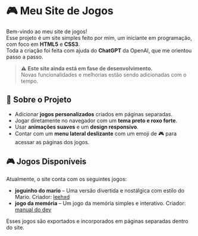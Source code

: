 # 🎮 Meu Site de Jogos

Bem-vindo ao meu site de jogos!  
Esse projeto é um site simples feito por mim, um iniciante em programação, com foco em **HTML5** e **CSS3**.  
Toda a criação foi feita com ajuda do **ChatGPT** da OpenAI, que me orientou passo a passo.

> ⚠️ **Este site ainda está em fase de desenvolvimento.**  
> Novas funcionalidades e melhorias estão sendo adicionadas com o tempo.

## 🚀 Sobre o Projeto

- Adicionar **jogos personalizados** criados em páginas separadas.
- Jogar diretamente no navegador com um **tema preto e roxo forte**.
- Usar **animações suaves** e um **design responsivo**.
- Contar com um **menu lateral deslizante** com um emoji de 🎮 para acessar as páginas dos jogos.

## 🎮 Jogos Disponíveis

Atualmente, o site conta com os seguintes jogos:

- **joguinho do mario** – Uma versão divertida e nostálgica com estilo do Mario.  Criador: [leehxd ](https://github.com/LeehXD)
- **jogo da memória** – Um jogo da memória simples e interativo.  Criador: [manual do dev ](https://github.com/manualdodev)

Esses jogos são exportados e incorporados em páginas separadas dentro do site.
